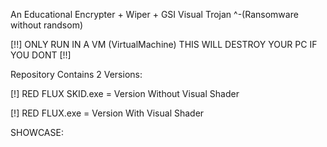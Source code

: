 An Educational Encrypter + Wiper + GSI Visual Trojan
                  ^-(Ransomware without randsom)
                  
[!!] ONLY RUN IN A VM (VirtualMachine) THIS WILL DESTROY YOUR PC IF YOU DONT [!!]

Repository Contains 2 Versions:

[!] RED FLUX SKID.exe = Version Without Visual Shader

[!] RED FLUX.exe = Version With Visual Shader

SHOWCASE:
